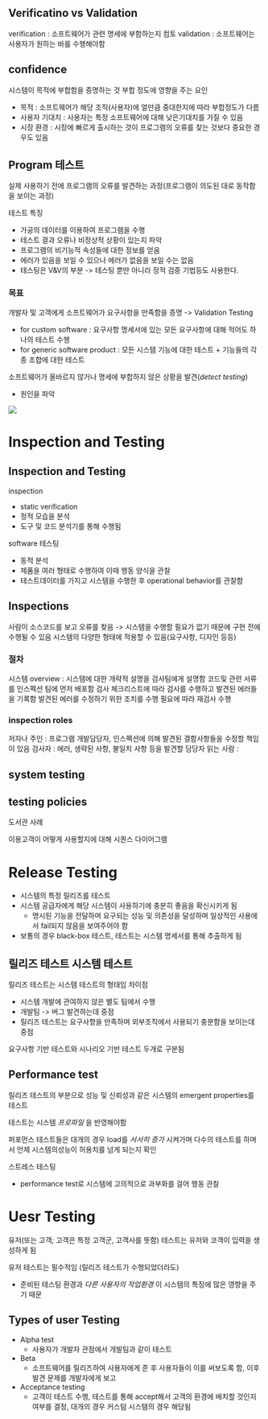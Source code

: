 
## Verificatino vs Validation
verification : 소프트웨어가 관련 명세에 부함하는지 컴토
validation : 소프트웨어는 사용자가 원하는 바를 수행해야함

## confidence
시스템이 목적에 부합함을 증명하는 것
부합 정도에 영향을 주는 요인
- 목적 : 소프트웨어가 해당 조직(사용자)에 얼만큼 중대한지에 따라 부합정도가 다름
- 사용자 기대치 : 사용자는 특정 소프트웨어에 대해 낮은기대치를 가질 수 있음
- 시장 환경 : 시장에 빠르게 출시하는 것이 프로그램의 오류를 찾는 것보다 중요한 경우도 있음

## Program 테스트
실제 사용하기 전에 프로그램의 오류를 발견하는 과정(프로그램이 의도된 대로 동작함을 보이는 과정)

테스트 특징
- 가공의 데이터를 이용하여 프로그램을 수행
- 테스트 결과 오류나 비정상적 상황이 있는지 파악
- 프로그램의 비기능적 속성들에 대한 정보를 얻음
- 에러가 있음을 보일 수 있으나 에러가 없음을 보일 수는 없음
- 테스팅은 V&V의 부분 -> 테스팅 뿐만 아니라 정적 검증 기법등도 사용한다.

### 목표
개발자 및 고객에게 소프트웨어가 요구사항을 만족함을 증명 -> Validation Testing
- for custom software : 요구사항 명세서에 있는 모든 요구사항에 대해 적어도 하나의 테스트 수행
- for generic software product : 모든 시스템 기능에 대한 테스트 + 기능들의 각종 조합에 대한 테스트

소프트웨어가 올바르지 않거나 명세에 부합하지 않은 상황을 발견(_detect testing_)
- 원인을 파악


![](https://i.imgur.com/HeUjo61.png)

# Inspection and Testing
## Inspection and Testing
inspection
- static verification
- 정적 모습을 분석
- 도구 및 코드 분석기를 통해 수행됨

software 테스팅
- 동적 분석
- 제품을 여러 형태로 수행하여 이때 행동 양식을 관찰
- 테스트데이터를 가지고 시스템을 수행한 후 operational behavior를 관찰함

## Inspections
사람이 소스코드를 보고 오류를 찾음 -> 시스템을 수행할 필요가 없기 때문에 구현 전에 수행될 수 있음
시스템의 다양한 형태에 적용할 수 있음(요구사항, 디자인 등등)

### 절차
시스템 overview : 시스템에 대한 개략적 설명을 검사팀에게 설명함
코드및 관련 서류를 인스펙션 팀에 먼저 배포함
검사 체크리스트에 따라 검사를 수행하고 발견된 에러들을 기록함
발견된 에러를 수정하기 위한 조치를 수행
필요에 따라 재검사 수행

### inspection roles
저자나 주인 : 프로그램 개발담당자, 인스펙션에 의해 발견된 결함사항들을 수정할 책임이 있음
검사자 : 에러, 생략된 사항, 불일치 사항 등을 발견할 담당자
읽는 사람 : 



## system testing

## testing policies

도서관 사례

이용고객이 어떻게 사용할지에 대해 시퀀스 다이어그램

# Release Testing
- 시스템의 특정 릴리즈를 테스트
- 시스템 공급자에게 해당 시스템이 사용하기에 충분히 좋음을 확신시키게 됨
	- 명시된 기능을 전달하며 요구되는 성능 및 의존성을 달성하며 일상적인 사용에서 fail되지 않음을 보여주어야 함
- 보통의 경우 black-box 테스트, 테스트는 시스템 명세서를 통해 추출하게 됨

## 릴리즈 테스트 시스템 테스트
릴리즈 테스트는 시스템 테스트의 형태임
차이점
- 시스템 개발에 관여하지 않은 별도 팀에서 수행
- 개발팀 -> 버그 발견하는데 중점
- 릴리즈 테스트는 요구사항을 만족하며 외부조직에서 사용되기 충분함을 보이는데 중점

요구사항 기반 테스트와 시나리오 기반 테스트 두개로 구분됨


## Performance test
릴리즈 테스트의 부분으로 성능 및 신뢰성과 같은 시스템의 emergent properties를 테스트

테스트는 시스템 _프로파일_ 을 반영해야함

퍼포먼스 테스트들은  대개의 경우 load를 _서서히 증가_ 시켜가며 다수의 테스트를 하며서 언제 시스템의성능이 허용치를 넘게 되는지 확인

스트레스 테스팅
- performance test로 시스템에 고의적으로 과부화를 걸어 행동 관찰

# Uesr Testing
유저(또는 고객; 고객은 특정 고객군, 고객사를 뜻함) 테스트는 유저와 코객이 입력을 생성하게 됨

유저 테스트는 필수적임 (릴리즈 테스트가 수행되었더라도)

- 준비된 테스팅 환경과 _다른 사용자의 작업환경_ 이 시스템의 특징에 많은 영향을 주기 때문

## Types of user Testing
- Alpha test
	- 사용자가 개발자 관점에서 개발팀과 같이 테스트
- Beta 
	- 소프트웨어를 릴리즈하여 사용자에게 준 후 사용자들이 이를 써보도록 함, 이후 발견 문제를 개발자에게 보고
- Acceptance testing
	- 고객이 테스트 수행, 테스트를 통해 accept해서 고객의 환경에 배치할 것인지 여부를 결정, 대개의 경우 커스텀 시스템의 경우 해당됨




